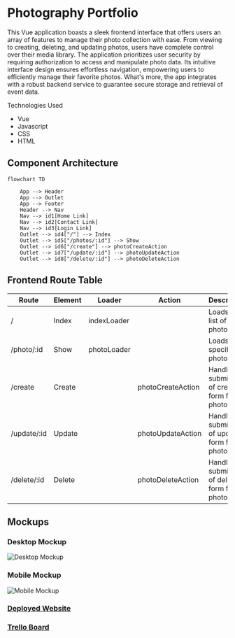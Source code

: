 # Photography Portfolio

This Vue application boasts a sleek frontend interface that offers users an array of features to manage their photo collection with ease. From viewing to creating, deleting, and updating photos, users have complete control over their media library. The application prioritizes user security by requiring authorization to access and manipulate photo data. Its intuitive interface design ensures effortless navigation, empowering users to efficiently manage their favorite photos. What's more, the app integrates with a robust backend service to guarantee secure storage and retrieval of event data.

Technologies Used
- Vue
- Javascript
- CSS
- HTML


## Component Architecture

```mermaid
flowchart TD

    App --> Header
    App --> Outlet
    App --> Footer
    Header --> Nav
    Nav --> id1[Home Link]
    Nav --> id2[Contact Link]
    Nav --> id3[Login Link]
    Outlet --> id4["/"] --> Index
    Outlet --> id5["/photos/:id"] --> Show
    Outlet --> id6["/create"] --> photoCreateAction
    Outlet --> id7["/update/:id"] --> photoUpdateAction
    Outlet --> id8["/delete/:id"] --> photoDeleteAction
```


## Frontend Route Table
|    Route    | Element |    Loader   |       Action      |              Description                     |
|-------------|---------|-------------|-------------------|----------------------------------------------|
|      /      |  Index  | indexLoader |                   | Loads up list of photos                      |
| /photo/:id  |  Show   | photoLoader |                   | Loads up a specific photo                    |
|   /create   |  Create |             | photoCreateAction | Handles submission of create form for photos |
| /update/:id |  Update |             | photoUpdateAction | Handles submission of update form for photos |
| /delete/:id |  Delete |             | photoDeleteAction | Handles submission of delete form for photos |



## Mockups


### Desktop Mockup

![Desktop Mockup](https://i.imgur.com/jgK4hQa.png)

### Mobile Mockup

![Mobile Mockup](https://i.imgur.com/PQNSo1c.png) 

### [Deployed Website]()

### [Trello Board](https://trello.com/invite/b/IkEQGiQD/ATTI4be5defd1ea9698676fa47a07ddeb7b59E0B1348/workspace)